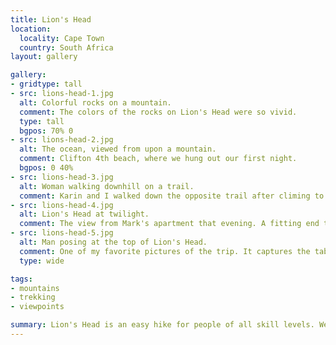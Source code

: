 ```yaml
---
title: Lion's Head
location:
  locality: Cape Town
  country: South Africa
layout: gallery

gallery:
- gridtype: tall
- src: lions-head-1.jpg
  alt: Colorful rocks on a mountain.
  comment: The colors of the rocks on Lion's Head were so vivid.
  type: tall
  bgpos: 70% 0
- src: lions-head-2.jpg
  alt: The ocean, viewed from upon a mountain.
  comment: Clifton 4th beach, where we hung out our first night.
  bgpos: 0 40%
- src: lions-head-3.jpg
  alt: Woman walking downhill on a trail.
  comment: Karin and I walked down the opposite trail after climing to the top.
- src: lions-head-4.jpg
  alt: Lion's Head at twilight.
  comment: The view from Mark's apartment that evening. A fitting end to the day.
- src: lions-head-5.jpg
  alt: Man posing at the top of Lion's Head.
  comment: One of my favorite pictures of the trip. It captures the table cloth so well!
  type: wide

tags:
- mountains
- trekking
- viewpoints

summary: Lion's Head is an easy hike for people of all skill levels. We easily made the top in about an hour, and we heard it's a good spot for night hiking too.
---
```

